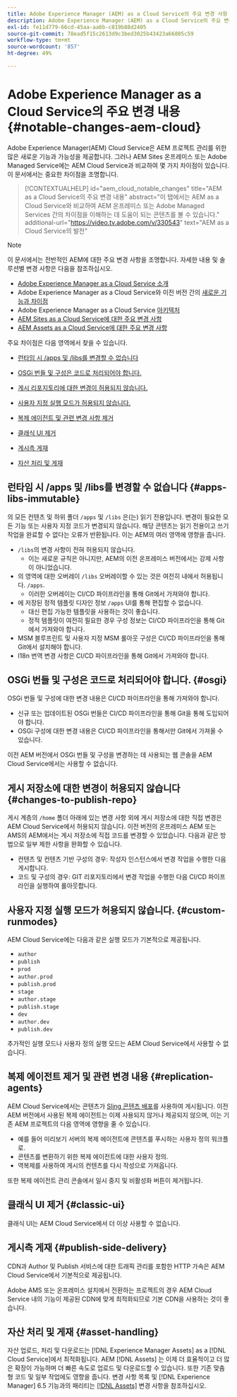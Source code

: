 ```yaml
---
title: Adobe Experience Manager (AEM) as a Cloud Service의 주요 변경 사항
description: Adobe Experience Manager (AEM) as a Cloud Service의 주요 변경 사항.
exl-id: fe11d779-66cd-45aa-aa6b-c819b88d2405
source-git-commit: 78ead5f15c2613d9c3bed3025b43423a66805c59
workflow-type: tm+mt
source-wordcount: '857'
ht-degree: 49%

---
```


# Adobe Experience Manager as a Cloud Service의 주요 변경 내용 {#notable-changes-aem-cloud}

Adobe Experience Manager(AEM) Cloud Service은 AEM 프로젝트 관리를 위한 많은 새로운 기능과 가능성을 제공합니다. 그러나 AEM Sites 온프레미스 또는 Adobe Managed Service에는 AEM Cloud Service과 비교하여 몇 가지 차이점이 있습니다. 이 문서에서는 중요한 차이점을 조명합니다.

>[!CONTEXTUALHELP]
>id="aem_cloud_notable_changes"
>title="AEM as a Cloud Service의 주요 변경 내용"
>abstract="이 탭에서는 AEM as a Cloud Service와 비교하여 AEM 온프레미스 또는 Adobe Managed Services 간의 차이점을 이해하는 데 도움이 되는 콘텐츠를 볼 수 있습니다."
>additional-url="https://video.tv.adobe.com/v/330543" text="AEM as a Cloud Service의 발전"


>[!NOTE]
>이 문서에서는 전반적인 AEM에 대한 주요 변경 사항을 조명합니다. 자세한 내용 및 솔루션별 변경 사항은 다음을 참조하십시오.
>
>* [Adobe Experience Manager as a Cloud Service 소개](/help/overview/introduction.md)
>* Adobe Experience Manager as a Cloud Service와 이전 버전 간의 [새로운 기능과 차이점](/help/overview/what-is-new-and-different.md)
>* Adobe Experience Manager as a Cloud Service [아키텍처](/help/overview/architecture.md)
>* [AEM Sites as a Cloud Service에 대한 주요 변경 사항](/help/sites-cloud/sites-cloud-changes.md)
>* [AEM Assets as a Cloud Service에 대한 주요 변경 사항](/help/assets/assets-cloud-changes.md)

주요 차이점은 다음 영역에서 찾을 수 있습니다.

* [런타임 시 /apps 및 /libs를 변경할 수 없습니다](#apps-libs-immutable)

* [OSGi 번들 및 구성은 코드로 처리되어야 합니다.](#osgi)

* [게시 리포지토리에 대한 변경이 허용되지 않습니다.](#changes-to-publish-repo)

* [사용자 지정 실행 모드가 허용되지 않습니다.](#custom-runmodes)

* [복제 에이전트 및 관련 변경 사항 제거](#replication-agents)

* [클래식 UI 제거](#classic-ui)

* [게시측 게재](#publish-side-delivery)

* [자산 처리 및 게재](#asset-handling)

## 런타임 시 /apps 및 /libs를 변경할 수 없습니다 {#apps-libs-immutable}

의 모든 컨텐츠 및 하위 폴더 `/apps` 및 `/libs` 은(는) 읽기 전용입니다. 변경이 필요한 모든 기능 또는 사용자 지정 코드가 변경되지 않습니다. 해당 콘텐츠는 읽기 전용이고 쓰기 작업을 완료할 수 없다는 오류가 반환됩니다. 이는 AEM의 여러 영역에 영향을 줍니다.

* `/libs`의 변경 사항이 전혀 허용되지 않습니다.
   * 이는 새로운 규칙은 아니지만, AEM의 이전 온프레미스 버전에서는 강제 사항이 아니었습니다.
* 의 영역에 대한 오버레이 `/libs` 오버레이할 수 있는 것은 여전히 내에서 허용됩니다. `/apps`.
   * 이러한 오버레이는 CI/CD 파이프라인을 통해 Git에서 가져와야 합니다.
* 에 저장된 정적 템플릿 디자인 정보 `/apps` UI를 통해 편집할 수 없습니다.
   * 대신 편집 가능한 템플릿을 사용하는 것이 좋습니다.
   * 정적 템플릿이 여전히 필요한 경우 구성 정보는 CI/CD 파이프라인을 통해 Git에서 가져와야 합니다.
* MSM 블루프린트 및 사용자 지정 MSM 롤아웃 구성은 CI/CD 파이프라인을 통해 Git에서 설치해야 합니다.
* I18n 번역 변경 사항은 CI/CD 파이프라인을 통해 Git에서 가져와야 합니다.

## OSGi 번들 및 구성은 코드로 처리되어야 합니다. {#osgi}

OSGi 번들 및 구성에 대한 변경 내용은 CI/CD 파이프라인을 통해 가져와야 합니다.

* 신규 또는 업데이트된 OSGi 번들은 CI/CD 파이프라인을 통해 Git을 통해 도입되어야 합니다.
* OSGi 구성에 대한 변경 내용은 CI/CD 파이프라인을 통해서만 Git에서 가져올 수 있습니다.

이전 AEM 버전에서 OSGi 번들 및 구성을 변경하는 데 사용되는 웹 콘솔을 AEM Cloud Service에서는 사용할 수 없습니다.

## 게시 저장소에 대한 변경이 허용되지 않습니다 {#changes-to-publish-repo}

게시 계층의 `/home` 폴더 아래에 있는 변경 사항 외에 게시 저장소에 대한 직접 변경은 AEM Cloud Service에서 허용되지 않습니다. 이전 버전의 온프레미스 AEM 또는 AMS의 AEM에서는 게시 저장소에 직접 코드를 변경할 수 있었습니다. 다음과 같은 방법으로 일부 제한 사항을 완화할 수 있습니다.

* 컨텐츠 및 컨텐츠 기반 구성의 경우: 작성자 인스턴스에서 변경 작업을 수행한 다음 게시합니다.
* 코드 및 구성의 경우: GIT 리포지토리에서 변경 작업을 수행한 다음 CI/CD 파이프라인을 실행하여 롤아웃합니다.

## 사용자 지정 실행 모드가 허용되지 않습니다. {#custom-runmodes}

AEM Cloud Service에는 다음과 같은 실행 모드가 기본적으로 제공됩니다.

* `author`
* `publish`
* `prod`
* `author.prod`
* `publish.prod`
* `stage`
* `author.stage`
* `publish.stage`
* `dev`
* `author.dev`
* `publish.dev`

추가적인 실행 모드나 사용자 정의 실행 모드는 AEM Cloud Service에서 사용할 수 없습니다.

## 복제 에이전트 제거 및 관련 변경 내용 {#replication-agents}

AEM Cloud Service에서는 콘텐츠가 [Sling 콘텐츠 배포](https://sling.apache.org/documentation/bundles/content-distribution.html)를 사용하여 게시됩니다. 이전 AEM 버전에서 사용된 복제 에이전트는 이제 사용되지 않거나 제공되지 않으며, 이는 기존 AEM 프로젝트의 다음 영역에 영향을 줄 수 있습니다.

* 예를 들어 미리보기 서버의 복제 에이전트에 콘텐츠를 푸시하는 사용자 정의 워크플로.
* 콘텐츠를 변환하기 위한 복제 에이전트에 대한 사용자 정의.
* 역복제를 사용하여 게시의 컨텐츠를 다시 작성으로 가져옵니다.

또한 복제 에이전트 관리 콘솔에서 일시 중지 및 비활성화 버튼이 제거됩니다.

## 클래식 UI 제거 {#classic-ui}

클래식 UI는 AEM Cloud Service에서 더 이상 사용할 수 없습니다.

## 게시측 게재 {#publish-side-delivery}

CDN과 Author 및 Publish 서비스에 대한 트래픽 관리를 포함한 HTTP 가속은 AEM Cloud Service에서 기본적으로 제공됩니다.

Adobe AMS 또는 온프레미스 설치에서 전환하는 프로젝트의 경우 AEM Cloud Service 내의 기능이 제공된 CDN에 맞게 최적화되므로 기본 CDN을 사용하는 것이 좋습니다.

## 자산 처리 및 게재 {#asset-handling}

자산 업로드, 처리 및 다운로드는 [!DNL Experience Manager Assets] as a [!DNL Cloud Service]에서 최적화됩니다. AEM [!DNL Assets] 는 이제 더 효율적이고 더 많은 확장이 가능하며 더 빠른 속도로 업로드 및 다운로드할 수 있습니다. 또한 기존 맞춤형 코드 및 일부 작업에도 영향을 줍니다. 변경 사항 목록 및 [!DNL Experience Manager] 6.5 기능과의 패리티는 [ [!DNL Assets]](/help/assets/assets-cloud-changes.md) 변경 사항을 참조하십시오.
